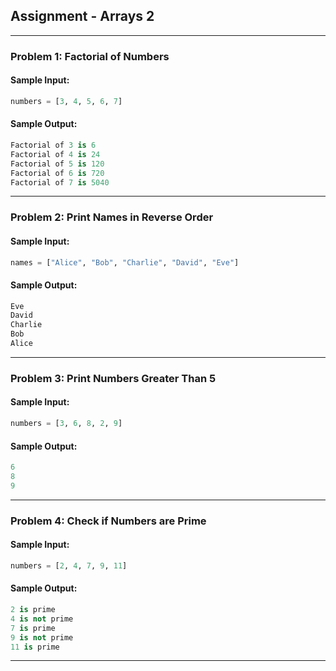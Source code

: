 ## **Assignment - Arrays 2**

---

### **Problem 1: Factorial of Numbers**

#### **Sample Input:**
```python
numbers = [3, 4, 5, 6, 7]
```

#### **Sample Output:**
```python
Factorial of 3 is 6
Factorial of 4 is 24
Factorial of 5 is 120
Factorial of 6 is 720
Factorial of 7 is 5040
```

---

### **Problem 2: Print Names in Reverse Order**

#### **Sample Input:**
```python
names = ["Alice", "Bob", "Charlie", "David", "Eve"]
```

#### **Sample Output:**
```python
Eve
David
Charlie
Bob
Alice
```

---

### **Problem 3: Print Numbers Greater Than 5**

#### **Sample Input:**
```python
numbers = [3, 6, 8, 2, 9]
```

#### **Sample Output:**
```python
6
8
9
```

---

### **Problem 4: Check if Numbers are Prime**

#### **Sample Input:**
```python
numbers = [2, 4, 7, 9, 11]
```

#### **Sample Output:**
```python
2 is prime
4 is not prime
7 is prime
9 is not prime
11 is prime
```

---
